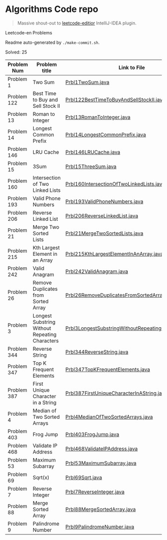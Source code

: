 # Algorithms Code repo

> Massive shout-out to [leetcode-editior](https://github.com/shuzijun/leetcode-editor) IntelliJ-IDEA plugin.

Leetcode-en Problems

Readme auto-generated by `./make-commit.sh`.

Solved: 25

| Problem Num | Problem title | Link to File |
| ---- | ---- | ---- |
| Problem 1 | Two Sum | [Prbl1TwoSum.java](./src/leetcode/editor/en/Prbl1TwoSum.java) |
| Problem 122 | Best Time to Buy and Sell Stock II | [Prbl122BestTimeToBuyAndSellStockII.java](./src/leetcode/editor/en/Prbl122BestTimeToBuyAndSellStockII.java) |
| Problem 13 | Roman to Integer | [Prbl13RomanToInteger.java](./src/leetcode/editor/en/Prbl13RomanToInteger.java) |
| Problem 14 | Longest Common Prefix | [Prbl14LongestCommonPrefix.java](./src/leetcode/editor/en/Prbl14LongestCommonPrefix.java) |
| Problem 146 | LRU Cache | [Prbl146LRUCache.java](./src/leetcode/editor/en/Prbl146LRUCache.java) |
| Problem 15 | 3Sum | [Prbl15ThreeSum.java](./src/leetcode/editor/en/Prbl15ThreeSum.java) |
| Problem 160 | Intersection of Two Linked Lists | [Prbl160IntersectionOfTwoLinkedLists.java](./src/leetcode/editor/en/Prbl160IntersectionOfTwoLinkedLists.java) |
| Problem 193 | Valid Phone Numbers | [Prbl193ValidPhoneNumbers.java](./src/leetcode/editor/en/Prbl193ValidPhoneNumbers.java) |
| Problem 206 | Reverse Linked List | [Prbl206ReverseLinkedList.java](./src/leetcode/editor/en/Prbl206ReverseLinkedList.java) |
| Problem 21 | Merge Two Sorted Lists | [Prbl21MergeTwoSortedLists.java](./src/leetcode/editor/en/Prbl21MergeTwoSortedLists.java) |
| Problem 215 | Kth Largest Element in an Array | [Prbl215KthLargestElementInAnArray.java](./src/leetcode/editor/en/Prbl215KthLargestElementInAnArray.java) |
| Problem 242 | Valid Anagram | [Prbl242ValidAnagram.java](./src/leetcode/editor/en/Prbl242ValidAnagram.java) |
| Problem 26 | Remove Duplicates from Sorted Array | [Prbl26RemoveDuplicatesFromSortedArray.java](./src/leetcode/editor/en/Prbl26RemoveDuplicatesFromSortedArray.java) |
| Problem 3 | Longest Substring Without Repeating Characters | [Prbl3LongestSubstringWithoutRepeatingCharacters.java](./src/leetcode/editor/en/Prbl3LongestSubstringWithoutRepeatingCharacters.java) |
| Problem 344 | Reverse String | [Prbl344ReverseString.java](./src/leetcode/editor/en/Prbl344ReverseString.java) |
| Problem 347 | Top K Frequent Elements | [Prbl347TopKFrequentElements.java](./src/leetcode/editor/en/Prbl347TopKFrequentElements.java) |
| Problem 387 | First Unique Character in a String | [Prbl387FirstUniqueCharacterInAString.java](./src/leetcode/editor/en/Prbl387FirstUniqueCharacterInAString.java) |
| Problem 4 | Median of Two Sorted Arrays | [Prbl4MedianOfTwoSortedArrays.java](./src/leetcode/editor/en/Prbl4MedianOfTwoSortedArrays.java) |
| Problem 403 | Frog Jump | [Prbl403FrogJump.java](./src/leetcode/editor/en/Prbl403FrogJump.java) |
| Problem 468 | Validate IP Address | [Prbl468ValidateIPAddress.java](./src/leetcode/editor/en/Prbl468ValidateIPAddress.java) |
| Problem 53 | Maximum Subarray | [Prbl53MaximumSubarray.java](./src/leetcode/editor/en/Prbl53MaximumSubarray.java) |
| Problem 69 | Sqrt(x) | [Prbl69Sqrt.java](./src/leetcode/editor/en/Prbl69Sqrt.java) |
| Problem 7 | Reverse Integer | [Prbl7ReverseInteger.java](./src/leetcode/editor/en/Prbl7ReverseInteger.java) |
| Problem 88 | Merge Sorted Array | [Prbl88MergeSortedArray.java](./src/leetcode/editor/en/Prbl88MergeSortedArray.java) |
| Problem 9 | Palindrome Number | [Prbl9PalindromeNumber.java](./src/leetcode/editor/en/Prbl9PalindromeNumber.java) |
